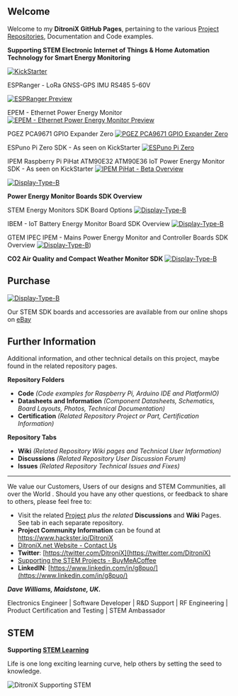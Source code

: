 ## Welcome

Welcome to my **DitroniX GitHub Pages**, pertaining to the various  [Project Repositories](https://github.com/DitroniX?tab=repositories), Documentation and Code examples.

**Supporting STEM Electronic Internet of Things & Home Automation Technology for Smart Energy Monitoring**

[![KickStarter](https://github.com/DitroniX/DitroniX/blob/main/Files/KickStarter-SupportUs.png 'KickStarter')](https://www.kickstarter.com/profile/ditronix/created)

ESPRanger - LoRa GNSS-GPS IMU RS485 5-60V

[![ESPRanger Preview](https://github.com/DitroniX/ESPRanger-LoRa-GNSS-GPS-IMU-RS485-60V/blob/main/Datasheets%20and%20Information/ESPRanger%20-%20Features.png?raw=true)](https://github.com/DitroniX/ESPRanger-LoRa-GNSS-GPS-IMU-RS485-60V)

EPEM - Ethernet Power Energy Monitor
[![EPEM - Ethernet Power Energy Monitor Preview](https://github.com/DitroniX/EPEM-Ethernet-Power-Energy-Monitor/blob/main/Datasheets%20and%20Information/EPEM%20-%20Ethernet%20Power%20Energy%20Monitor%20Preview.png?raw=true)](https://github.com/DitroniX/EPEM-Ethernet-Power-Energy-Monitor)

PGEZ PCA9671 GPIO Expander Zero
[![PGEZ PCA9671 GPIO Expander Zero](https://github.com/DitroniX/PGEZ-PCA9671-GPIO-Expander-Zero/blob/main/Datasheets%20and%20Information/PGEZ%20PCA9671%20GPIO%20Expander%20Zero%20Overview.png 'PGEZ PCA9671 GPIO Expander Zero')](https://github.com/DitroniX/PGEZ-PCA9671-GPIO-Expander-Zero)

ESPuno Pi Zero SDK - As seen on KickStarter
[![ESPuno Pi Zero](https://github.com/DitroniX/ESPuno-Pi-Zero_WiFi-BT-Zigbee-Thread-60V/blob/main/Datasheets%20and%20Information/ESPuno%20Pi%20Zero%20-%20Information%20Overview.png 'ESPuno Pi Zero')](https://github.com/DitroniX/ESPuno-Pi-Zero_WiFi-BT-Zigbee-Thread-60V)

IPEM Raspberry Pi PiHat ATM90E32 ATM90E36 IoT Power Energy Monitor SDK  - As seen on KickStarter
[![IPEM PiHat - Beta Overview](https://github.com/DitroniX/IPEM-PiHat-IoT-Power-Energy-Monitor/blob/main/Datasheets%20and%20Information/DitroniX.net%20IPEM%20Raspberry%20Pi%20PiHat%20Power%20Energy%20Monitor%20Board%20SDK%20Overview.png 'IPEM PiHat - Beta Overview')](https://github.com/DitroniX/IPEM-PiHat-IoT-Power-Energy-Monitor)

[![Display-Type-B](https://github.com/DitroniX/DitroniX/blob/main/Files/DitroniX.net%20IoT%20Banner%203.jpg?raw=true ' Energy Monitors')](https://github.com/DitroniX)

**Power Energy Monitor Boards SDK Overview**

STEM Energy Monitors SDK Board Options
[![Display-Type-B](https://github.com/DitroniX/DitroniX/blob/main/Files/DitroniX.net%20STEM%20Energy%20Monitors%20SDK%20Board%20Options.jpg ' Energy Monitors')](https://github.com/DitroniX)

IBEM - IoT Battery Energy Monitor Board SDK Overview
[![Display-Type-B](https://github.com/DitroniX/IBEM-IoT-Battery-Energy-Monitor/blob/main/Datasheets%20and%20Information/DitroniX.net%20IBEM%20-%20IoT%20Battery%20Energy%20Monitor%20Board%20SDK%20Overview.jpg?raw=true 'IBEM ESP32C3 IoT Battery Energy Monitor SDK Board')](https://github.com/DitroniX/IBEM-IoT-Battery-Energy-Monitor)

GTEM IPEC IPEM - Mains Power Energy Monitor and Controller Boards SDK Overview
[![Display-Type-B](https://github.com/DitroniX/DitroniX/blob/main/Files/DitroniX.net%20Power%20Energy%20Monitor%20Boards%20SDK%20Overview.jpg?raw=true ' Energy Monitors')](https://github.com/DitroniX))

**CO2 Air Quality and Compact Weather Monitor SDK**
[![Display-Type-B](https://github.com/DitroniX/DitroniX/blob/main/Files/DitroniX.net%20AQIX%20Air%20Quality%20CO2%20%20and%20CWX%20Weather%20Monitors%20Overview.png?raw=true 'Weather Monitors SDK Boards')](https://github.com/DitroniX)

## **Purchase**
[![Display-Type-B](https://raw.githubusercontent.com/DitroniX/DitroniX/main/Files/DitroniX.net%20STEM%20IoT%20eBay.jpg?raw=true)](https://www.ebay.co.uk/usr/ditronixuk)

Our STEM SDK boards and accessories are available from our online shops on [eBay](https://www.ebay.co.uk/usr/ditronixuk) 

## **Further Information**

Additional information, and other technical details on this project, maybe found in the related repository pages.

**Repository Folders**

 - **Code** *(Code examples for Raspberry Pi, Arduino  IDE and PlatformIO)*
 -  **Datasheets and Information** *(Component Datasheets, Schematics, Board Layouts, Photos, Technical Documentation)*
 - **Certification** *(Related Repository Project or Part, Certification Information)*

**Repository Tabs**

 - **Wiki** *(Related Repository Wiki pages and Technical User Information)*
 - **Discussions** *(Related Repository User Discussion Forum)*
 - **Issues** *(Related Repository Technical Issues and Fixes)*

***

We value our Customers, Users of our designs and STEM Communities, all over the World . Should you have any other questions, or feedback to share to others, please feel free to:

* Visit the related [Project](https://github.com/DitroniX?tab=repositories) *plus the related* **Discussions** and **Wiki** Pages.  See tab in each separate repository.
* **Project Community Information** can be found at https://www.hackster.io/DitroniX
* [DitroniX.net Website - Contact Us](https://ditronix.net/contact/)
* **Twitter**: [https://twitter.com/DitroniX](https://twitter.com/DitroniX)
* [Supporting the STEM Projects - BuyMeACoffee](https://www.buymeacoffee.com/DitroniX)
*  **LinkedIN**: [https://www.linkedin.com/in/g8puo/](https://www.linkedin.com/in/g8puo/)

***Dave Williams, Maidstone, UK.***

Electronics Engineer | Software Developer | R&D Support | RF Engineering | Product Certification and Testing | STEM Ambassador

## STEM

**Supporting [STEM Learning](https://www.stem.org.uk/)**

Life is one long exciting learning curve, help others by setting the seed to knowledge.

![DitroniX Supporting STEM](https://hackster.imgix.net/uploads/attachments/1606838/stem_ambassador_-_100_volunteer_badge_edxfxlrfbc1_bjdqharfoe1_xbqi2KUcri.png?auto=compress%2Cformat&w=540&fit=max)
